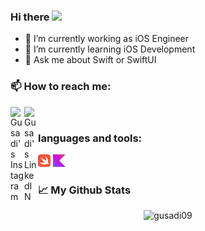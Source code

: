 ### Hi there <img src="https://media.giphy.com/media/hvRJCLFzcasrR4ia7z/giphy.gif" width="25px">

- 🔭 I’m currently working as iOS Engineer
- 🌱 I’m currently learning iOS Development
- 💬 Ask me about Swift or SwiftUI

### 📫 How to reach me: 
<a href="https://www.instagram.com/gusadiprntaa/">
  <img align="left" alt="Gusadi's Instagram" width="22px" src="https://raw.githubusercontent.com/hussainweb/hussainweb/main/icons/instagram.png" />
</a>
<a href="https://www.linkedin.com/in/agus-adi-pranata/">
  <img align="left" alt="Gusadi's LinkedIN" width="22px" src="https://raw.githubusercontent.com/peterthehan/peterthehan/master/assets/linkedin.svg" />
</a>

<br/>

### languages and tools:  
<code><img height="20" src="https://raw.githubusercontent.com/github/explore/80688e429a7d4ef2fca1e82350fe8e3517d3494d/topics/swift/swift.png"></code>
<code><img height="20" src="https://raw.githubusercontent.com/github/explore/80688e429a7d4ef2fca1e82350fe8e3517d3494d/topics/kotlin/kotlin.png"></code>

### 📈 My Github Stats

<p align="center"> <img src="https://github-readme-stats.vercel.app/api?username=gusadi09&show_icons=true&theme=gotham" alt="gusadi09" />
